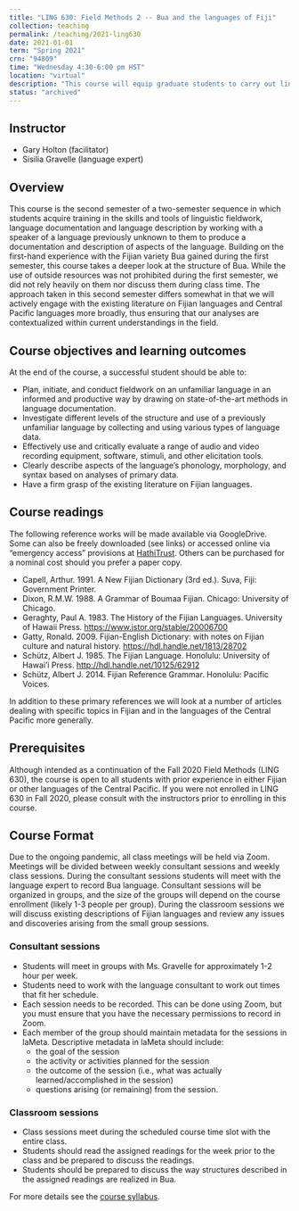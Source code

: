 ```yaml
---
title: "LING 630: Field Methods 2 -- Bua and the languages of Fiji"
collection: teaching
permalink: /teaching/2021-ling630
date: 2021-01-01
term: "Spring 2021"
crn: "94809"
time: "Wednesday 4:30-6:00 pm HST"
location: "virtual"
description: "This course will equip graduate students to carry out linguistic fieldwork, building on previous documentation and description where available."
status: "archived"
---
```


## Instructor

* Gary Holton (facilitator)
* Sisilia Gravelle (language expert)

## Overview

This course is the second semester of a two-semester sequence in which students acquire training in the skills and tools of linguistic fieldwork, language documentation and language description by working with a speaker of a language previously unknown to them to produce a documentation and description of aspects of the language. Building on the first-hand experience with the Fijian variety Bua gained during the first semester, this course takes a deeper look at the structure of Bua. While the use of outside resources was not prohibited during the first semester, we did not rely heavily on them nor discuss them during class time. The approach taken in this second semester differs somewhat in that we will actively engage with the existing literature on Fijian languages and Central Pacific languages more broadly, thus ensuring that our analyses are contextualized within current understandings in the field.    

## Course objectives and learning outcomes

At the end of the course, a successful student should be able to:

* Plan, initiate, and conduct fieldwork on an unfamiliar language in an informed and productive way by drawing on state-of-the-art methods in language documentation.
* Investigate different levels of the structure and use of a previously unfamiliar language by collecting and using various types of language data.
* Effectively use and critically evaluate a range of audio and video recording equipment, software, stimuli, and other elicitation tools.
* Clearly describe aspects of the language’s phonology, morphology, and syntax based on analyses of primary data.
* Have a firm grasp of the existing literature on Fijian languages. 

## Course readings
The following reference works will be made available via GoogleDrive. Some can also be freely downloaded (see links) or accessed online via “emergency access” provisions at [HathiTrust](http://hathitrust.org). Others can be purchased for a nominal cost should you prefer a paper copy. 

* Capell, Arthur. 1991. A New Fijian Dictionary (3rd ed.). Suva, Fiji: Government Printer.
* Dixon, R.M.W. 1988. A Grammar of Boumaa Fijian. Chicago: University of Chicago. 
* Geraghty, Paul A. 1983. The History of the Fijian Languages. University of Hawaii Press. https://www.jstor.org/stable/20006700
* Gatty, Ronald. 2009. Fijian-English Dictionary: with notes on Fijian culture and natural history. https://hdl.handle.net/1813/28702
* Schütz, Albert J. 1985. The Fijian Language. Honolulu: University of Hawai’i Press. http://hdl.handle.net/10125/62912
* Schütz, Albert J. 2014. Fijian Reference Grammar. Honolulu: Pacific Voices.

In addition to these primary references we will look at a number of articles dealing with specific topics in Fijian and in the languages of the Central Pacific more generally. 

## Prerequisites

Although intended as a continuation of the Fall 2020 Field Methods (LING 630), the course is open to all students with prior experience in either Fijian or other languages of the Central Pacific. If you were not enrolled in LING 630 in Fall 2020, please consult with the instructors prior to enrolling in this course. 

## Course Format

Due to the ongoing pandemic, all class meetings will be held via Zoom. Meetings will be divided between weekly consultant sessions and weekly class sessions. During the consultant sessions students will meet with the language expert to record Bua language. Consultant sessions will be organized in groups, and the size of the groups will depend on the course enrollment (likely 1-3 people per group). During the classroom sessions we will discuss existing descriptions of Fijian languages and review any issues and discoveries arising from the small group sessions. 

### Consultant sessions

* Students will meet in groups with Ms. Gravelle for approximately 1-2 hour per week. 
* Students need to work with the language consultant to work out times that fit her schedule. 
* Each session needs to be recorded. This can be done using Zoom, but you must ensure that you have the necessary permissions to record in Zoom. 
* Each member of the group should maintain metadata for the sessions in laMeta. Descriptive metadata in laMeta should include:
  * the goal of the session
  * the activity or activities planned for the session
  * the outcome of the session (i.e., what was actually learned/accomplished in the session)
  * questions arising (or remaining) from the session. 

### Classroom sessions

* Class sessions meet during the scheduled course time slot with the entire class. 
* Students should read the assigned readings for the week prior to the class and be prepared to discuss the readings.
* Students should be prepared to discuss the way structures described in the assigned readings are realized in Bua. 

For more details see the [course syllabus](https://docs.google.com/document/d/1xw_1DTT0CWcAhpJKlw45LnNtWFWPm4x9Iq0koH42e8Q/edit?usp=sharing).


